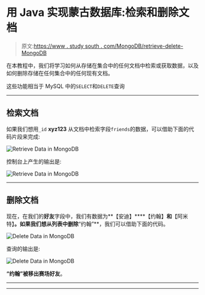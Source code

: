 # 用 Java 实现蒙古数据库:检索和删除文档

> 原文:[https://www . study south . com/MongoDB/retrieve-delete-MongoDB](https://www.studytonight.com/mongodb/retrieve-delete-mongodb)

在本教程中，我们将学习如何从存储在集合中的任何文档中检索或获取数据，以及如何删除存储在任何集合中的任何现有文档。

这些功能相当于 MySQL 中的`SELECT`和`DELETE`查询

* * *

## 检索文档

如果我们想用`_id` **xyz123** 从文档中检索字段`friends`的数据，可以借助下面的代码片段来完成:

![Retrieve Data in MongoDB](../Images/4d9b96811e15d68502f7de1e150bf5cf.png)

控制台上产生的输出是:

![Retrieve Data in MongoDB](../Images/99e52df38cd0c7caa5d8bb3b4d930d27.png)

* * *

## 删除文档

现在，在我们的**好友**字段中，我们有数据为**【安迪】****【约翰】**和**【阿米特】**。如果我们想从列表中删除**“约翰”**，我们可以借助下面的代码。

![Delete Data in MongoDB](../Images/3f55fd8f1e081f648bf4ba2379587949.png)

查询的输出是:

![Delete Data in MongoDB](../Images/47e5dfac7bb9ea2b25284701d5e9c93c.png)

**“约翰”**被移出赛场**好友**。

* * *

* * *
